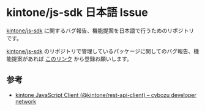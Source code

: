 # kintone/js-sdk 日本語 Issue

[kintone/js-sdk](https://github.com/kintone/js-sdk/) に関するバグ報告、機能提案を日本語で行うためのリポジトリです。

[kintone/js-sdk](https://github.com/kintone/js-sdk/) のリポジトリで管理しているパッケージに関してのバグ報告、機能提案があれば [このリンク](https://github.com/kintone/js-sdk-ja/issues/new/choose) から登録お願いします。

## 参考

- [kintone JavaScript Client (@kintone/rest-api-client) – cybozu developer network](https://developer.cybozu.io/hc/ja/articles/900000767263)
